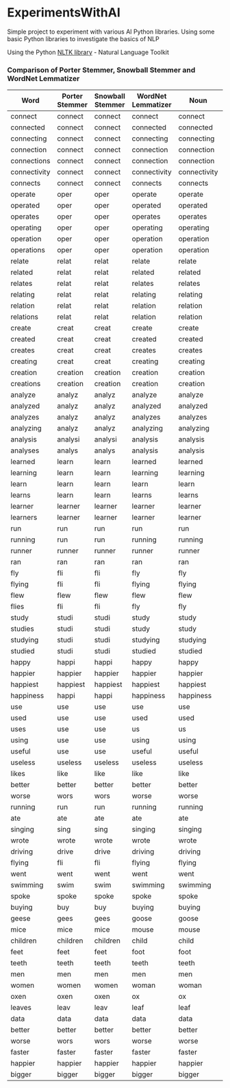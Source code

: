 # ExperimentsWithAI
Simple project to experiment with various AI Python libraries.
Using some basic Python libraries to investigate the basics of NLP

Using the Python [NLTK library](https://www.nltk.org/) - Natural Language Toolkit

### Comparison of Porter Stemmer, Snowball Stemmer and WordNet Lemmatizer

| Word | Porter Stemmer | Snowball Stemmer | WordNet Lemmatizer | Noun             | Verb             | Adjective           | Adverb            | Adjective Satellite |
|------|----------------|-------------------|-------------------| -----------------|------------------|---------------------|-------------------|---------------------|
| connect | connect | connect | connect | connect | connect | connect | connect | connect |
| connected | connect | connect | connected | connected | connect | connected | connected | connected |
| connecting | connect | connect | connecting | connecting | connect | connecting | connecting | connecting |
| connection | connect | connect | connection | connection | connection | connection | connection | connection |
| connections | connect | connect | connection | connection | connections | connections | connections | connections |
| connectivity | connect | connect | connectivity | connectivity | connectivity | connectivity | connectivity | connectivity |
| connects | connect | connect | connects | connects | connect | connects | connects | connects |
| operate | oper | oper | operate | operate | operate | operate | operate | operate |
| operated | oper | oper | operated | operated | operate | operated | operated | operated |
| operates | oper | oper | operates | operates | operate | operates | operates | operates |
| operating | oper | oper | operating | operating | operate | operating | operating | operating |
| operation | oper | oper | operation | operation | operation | operation | operation | operation |
| operations | oper | oper | operation | operation | operations | operations | operations | operations |
| relate | relat | relat | relate | relate | relate | relate | relate | relate |
| related | relat | relat | related | related | relate | related | related | related |
| relates | relat | relat | relates | relates | relate | relates | relates | relates |
| relating | relat | relat | relating | relating | relate | relating | relating | relating |
| relation | relat | relat | relation | relation | relation | relation | relation | relation |
| relations | relat | relat | relation | relation | relations | relations | relations | relations |
| create | creat | creat | create | create | create | create | create | create |
| created | creat | creat | created | created | create | created | created | created |
| creates | creat | creat | creates | creates | create | creates | creates | creates |
| creating | creat | creat | creating | creating | create | creating | creating | creating |
| creation | creation | creation | creation | creation | creation | creation | creation | creation |
| creations | creation | creation | creation | creation | creations | creations | creations | creations |
| analyze | analyz | analyz | analyze | analyze | analyze | analyze | analyze | analyze |
| analyzed | analyz | analyz | analyzed | analyzed | analyze | analyzed | analyzed | analyzed |
| analyzes | analyz | analyz | analyzes | analyzes | analyze | analyzes | analyzes | analyzes |
| analyzing | analyz | analyz | analyzing | analyzing | analyze | analyzing | analyzing | analyzing |
| analysis | analysi | analysi | analysis | analysis | analysis | analysis | analysis | analysis |
| analyses | analys | analys | analysis | analysis | analyse | analyses | analyses | analyses |
| learned | learn | learn | learned | learned | learn | learned | learned | learned |
| learning | learn | learn | learning | learning | learn | learning | learning | learning |
| learn | learn | learn | learn | learn | learn | learn | learn | learn |
| learns | learn | learn | learns | learns | learn | learns | learns | learns |
| learner | learner | learner | learner | learner | learner | learner | learner | learner |
| learners | learner | learner | learner | learner | learners | learners | learners | learners |
| run | run | run | run | run | run | run | run | run |
| running | run | run | running | running | run | running | running | running |
| runner | runner | runner | runner | runner | runner | runner | runner | runner |
| ran | ran | ran | ran | ran | run | ran | ran | ran |
| fly | fli | fli | fly | fly | fly | fly | fly | fly |
| flying | fli | fli | flying | flying | fly | flying | flying | flying |
| flew | flew | flew | flew | flew | fly | flew | flew | flew |
| flies | fli | fli | fly | fly | fly | flies | flies | flies |
| study | studi | studi | study | study | study | study | study | study |
| studies | studi | studi | study | study | study | studies | studies | studies |
| studying | studi | studi | studying | studying | study | studying | studying | studying |
| studied | studi | studi | studied | studied | study | studied | studied | studied |
| happy | happi | happi | happy | happy | happy | happy | happy | happy |
| happier | happier | happier | happier | happier | happier | happy | happier | happy |
| happiest | happiest | happiest | happiest | happiest | happiest | happy | happiest | happy |
| happiness | happi | happi | happiness | happiness | happiness | happiness | happiness | happiness |
| use | use | use | use | use | use | use | use | use |
| used | use | use | used | used | use | used | used | used |
| uses | use | use | us | us | use | uses | uses | uses |
| using | use | use | using | using | use | using | using | using |
| useful | use | use | useful | useful | useful | useful | useful | useful |
| useless | useless | useless | useless | useless | useless | useless | useless | useless |
| likes | like | like | like | like | like | likes | likes | likes |
| better | better | better | better | better | better | good | well | good |
| worse | wors | wors | worse | worse | worse | bad | worse | bad |
| running | run | run | running | running | run | running | running | running |
| ate | ate | ate | ate | ate | eat | ate | ate | ate |
| singing | sing | sing | singing | singing | sing | singing | singing | singing |
| wrote | wrote | wrote | wrote | wrote | write | wrote | wrote | wrote |
| driving | drive | drive | driving | driving | drive | driving | driving | driving |
| flying | fli | fli | flying | flying | fly | flying | flying | flying |
| went | went | went | went | went | go | went | went | went |
| swimming | swim | swim | swimming | swimming | swim | swimming | swimming | swimming |
| spoke | spoke | spoke | spoke | spoke | speak | spoke | spoke | spoke |
| buying | buy | buy | buying | buying | buy | buying | buying | buying |
| geese | gees | gees | goose | goose | geese | geese | geese | geese |
| mice | mice | mice | mouse | mouse | mice | mice | mice | mice |
| children | children | children | child | child | children | children | children | children |
| feet | feet | feet | foot | foot | feet | feet | feet | feet |
| teeth | teeth | teeth | teeth | teeth | teeth | teeth | teeth | teeth |
| men | men | men | men | men | men | men | men | men |
| women | women | women | woman | woman | women | women | women | women |
| oxen | oxen | oxen | ox | ox | oxen | oxen | oxen | oxen |
| leaves | leav | leav | leaf | leaf | leave | leaves | leaves | leaves |
| data | data | data | data | data | data | data | data | data |
| better | better | better | better | better | better | good | well | good |
| worse | wors | wors | worse | worse | worse | bad | worse | bad |
| faster | faster | faster | faster | faster | faster | fast | faster | fast |
| happier | happier | happier | happier | happier | happier | happy | happier | happy |
| bigger | bigger | bigger | bigger | bigger | bigger | big | bigger | big |